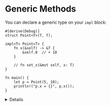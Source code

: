 # Generic Methods

You can declare a generic type on your `impl` block:

```rust,editable
#[derive(Debug)]
struct Point<T>(T, T);

impl<T> Point<T> {
    fn x(&self) -> &T {
        &self.0  // + 10
    }

    // fn set_x(&mut self, x: T)
}

fn main() {
    let p = Point(5, 10);
    println!("p.x = {}", p.x());
}
```

<details>

* *Q:* Why `T` is specified twice in `impl<T> Point<T> {}`? Isn't that redundant?
    * This is because it is a generic implementation section for generic type. They are independently generic.
    * It means these methods are defined for any `T`.
    * It is possible to write `impl Point<u32> { .. }`. 
      * `Point` is still generic and you can use `Point<f64>`, but methods in this block will only be available for `Point<u32>`.

</details>
